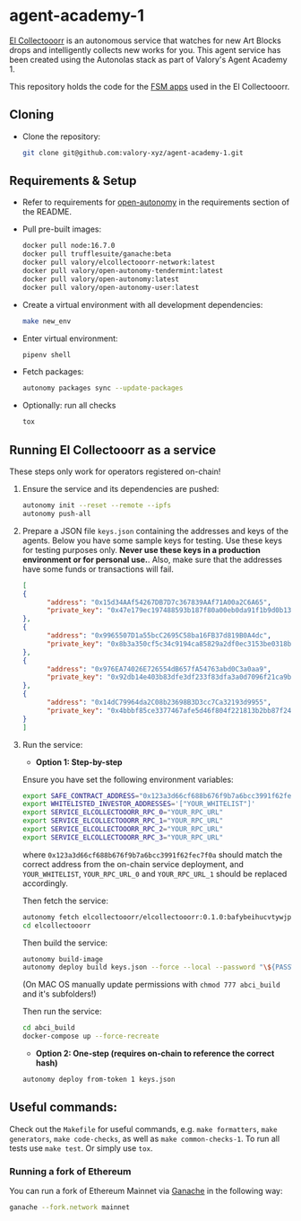 
# agent-academy-1

[El Collectooorr](https://www.elcollectooorr.art/) is an autonomous service that watches for new Art Blocks drops and intelligently collects new works for you. This agent service has been created using the Autonolas stack as part of Valory's Agent Academy 1.

This repository holds the code for the [FSM apps](https://docs.autonolas.network/open-autonomy/key_concepts/fsm_app_introduction/) used in the El Collectooorr.

## Cloning

- Clone the repository:

    ```bash
    git clone git@github.com:valory-xyz/agent-academy-1.git
    ```

## Requirements & Setup

- Refer to requirements for [open-autonomy](https://github.com/valory-xyz/open-autonomy) in the requirements section of the README.

- Pull pre-built images:

    ```bash
    docker pull node:16.7.0
    docker pull trufflesuite/ganache:beta
    docker pull valory/elcollectooorr-network:latest
    docker pull valory/open-autonomy-tendermint:latest
    docker pull valory/open-autonomy:latest
    docker pull valory/open-autonomy-user:latest
    ```

- Create a virtual environment with all development dependencies:

    ```bash
    make new_env
    ```

- Enter virtual environment:

    ```bash
    pipenv shell
    ```

- Fetch packages:

    ```bash
    autonomy packages sync --update-packages
    ```

- Optionally: run all checks

    ```bash
    tox
    ```

## Running El Collectooorr as a service

These steps only work for operators registered on-chain!

1. Ensure the service and its dependencies are pushed:
      ```bash
      autonomy init --reset --remote --ipfs
      autonomy push-all
      ```

2. Prepare a JSON file `keys.json` containing the addresses and keys of the agents. Below you have some sample keys for testing. Use these keys for testing purposes only. **Never use these keys in a production environment or for personal use.**. Also, make sure that the addresses have some funds or transactions will fail.

      ```json
      [
      {
            "address": "0x15d34AAf54267DB7D7c367839AAf71A00a2C6A65",
            "private_key": "0x47e179ec197488593b187f80a00eb0da91f1b9d0b13f8733639f19c30a34926a"
      },
      {
            "address": "0x9965507D1a55bcC2695C58ba16FB37d819B0A4dc",
            "private_key": "0x8b3a350cf5c34c9194ca85829a2df0ec3153be0318b5e2d3348e872092edffba"
      },
      {
            "address": "0x976EA74026E726554dB657fA54763abd0C3a0aa9",
            "private_key": "0x92db14e403b83dfe3df233f83dfa3a0d7096f21ca9b0d6d6b8d88b2b4ec1564e"
      },
      {
            "address": "0x14dC79964da2C08b23698B3D3cc7Ca32193d9955",
            "private_key": "0x4bbbf85ce3377467afe5d46f804f221813b2bb87f24d81f60f1fcdbf7cbf4356"
      }
      ]
      ```

3. Run the service:

      - **Option 1: Step-by-step**

      Ensure you have set the following environment variables:

      ```bash
      export SAFE_CONTRACT_ADDRESS="0x123a3d66cf688b676f9b7a6bcc3991f62fec7f0a"
      export WHITELISTED_INVESTOR_ADDRESSES='["YOUR_WHITELIST"]'
      export SERVICE_ELCOLLECTOOORR_RPC_0="YOUR_RPC_URL"
      export SERVICE_ELCOLLECTOOORR_RPC_1="YOUR_RPC_URL"
      export SERVICE_ELCOLLECTOOORR_RPC_2="YOUR_RPC_URL"
      export SERVICE_ELCOLLECTOOORR_RPC_3="YOUR_RPC_URL"
      ```

      where `0x123a3d66cf688b676f9b7a6bcc3991f62fec7f0a` should match the correct address from the on-chain service deployment, and `YOUR_WHITELIST`, `YOUR_RPC_URL_0` and `YOUR_RPC_URL_1` should be replaced accordingly.

      Then fetch the service:

      ```bash
      autonomy fetch elcollectooorr/elcollectooorr:0.1.0:bafybeihucvtywjphpezadzxxlk5ccjsxz3izk2a6onxikrvijcsupg7lju --service
      cd elcollectooorr
      ```

      Then build the service:

      ```bash
      autonomy build-image
      autonomy deploy build keys.json --force --local --password "\${PASSWORD}" --aev
      ```

      (On MAC OS manually update permissions with `chmod 777 abci_build` and it's subfolders!)

      Then run the service:

      ``` bash
      cd abci_build
      docker-compose up --force-recreate
      ```

      - **Option 2: One-step (requires on-chain to reference the correct hash)**

      ```bash
      autonomy deploy from-token 1 keys.json
      ````

## Useful commands:

Check out the `Makefile` for useful commands, e.g. `make formatters`, `make generators`, `make code-checks`, as well
as `make common-checks-1`. To run all tests use `make test`. Or simply use `tox`.

### Running a fork of Ethereum

You can run a fork of Ethereum Mainnet via [Ganache](https://github.com/trufflesuite/ganache) in the following way:
```bash
ganache --fork.network mainnet
```
